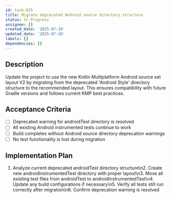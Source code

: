 ```yaml
---
id: task-015
title: Migrate deprecated Android source directory structure
status: In Progress
assignee: []
created_date: '2025-07-19'
updated_date: '2025-07-20'
labels: []
dependencies: []
---
```


## Description

Update the project to use the new Kotlin Multiplatform Android source set layout V2 by migrating from the deprecated 'Android Style' directory structure to the recommended layout. This ensures compatibility with future Gradle versions and follows current KMP best practices.

## Acceptance Criteria

- [ ] Deprecated warning for androidTest directory is resolved
- [ ] All existing Android instrumented tests continue to work
- [ ] Build completes without Android source directory deprecation warnings
- [ ] No test functionality is lost during migration

## Implementation Plan

1. Analyze current deprecated androidTest directory structure\n2. Create new androidInstrumentedTest directory with proper layout\n3. Move all existing test files from androidTest to androidInstrumentedTest\n4. Update any build configurations if necessary\n5. Verify all tests still run correctly after migration\n6. Confirm deprecation warning is resolved
